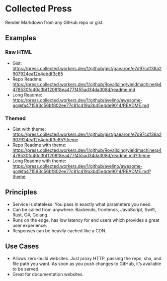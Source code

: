 # Collected Press

Render Markdown from any GitHub repo or gist.

## Examples

### Raw HTML

- Gist: https://press.collected.workers.dev/1/github/gist/gaearon/e7d97cdf38a2907924ea12e4ebdf3c85
- Repo Readme: https://press.collected.workers.dev/1/github/RoyalIcing/yieldmachine@4478530fc40c3bf1208f8ea477f455ad34da308d/readme.md
- Long Readme: https://press.collected.workers.dev/1/github/avelino/awesome-go@fa471593c56bf802ee77c81c419a3b45e4de9014/README.md

### Themed

- Gist with theme: https://press.collected.workers.dev/1/github/gist/gaearon/e7d97cdf38a2907924ea12e4ebdf3c85?theme
- Repo Readme with theme: https://press.collected.workers.dev/1/github/RoyalIcing/yieldmachine@4478530fc40c3bf1208f8ea477f455ad34da308d/readme.md?theme
- Long Readme with theme: https://press.collected.workers.dev/1/github/avelino/awesome-go@fa471593c56bf802ee77c81c419a3b45e4de9014/README.md?theme

## Principles

- Service is stateless. You pass in exactly what parameters you need.
- Can be called from anywhere. Backends, frontends, JavaScript, Swift, Rust, C#, Golang.
- Runs on the edge, has low latency for end users which provides a great user experience.
- Responses can be heavily cached like a CDN.

## Use Cases

- Allows zero-build websites. Just proxy HTTP, passing the repo, sha, and file path you want. As soon as you push changes to GitHub, it’s available to be served.
- Great for documentation websites.
